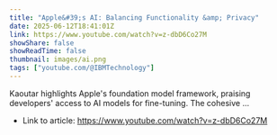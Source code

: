 ```yaml
---
title: "Apple&#39;s AI: Balancing Functionality &amp; Privacy"
date: 2025-06-12T18:41:01Z
link: https://www.youtube.com/watch?v=z-dbD6Co27M
showShare: false
showReadTime: false
thumbnail: images/ai.png
tags: ["youtube.com/@IBMTechnology"]
---
```

Kaoutar highlights Apple's foundation model framework, praising developers' access to AI models for fine-tuning. The cohesive ...

- Link to article: https://www.youtube.com/watch?v=z-dbD6Co27M